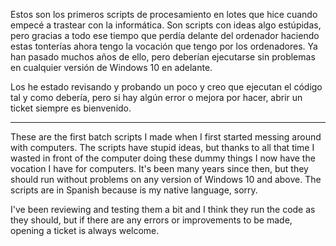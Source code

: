 Estos son los primeros scripts de procesamiento en lotes que hice cuando empecé a trastear con la informática. Son scripts con ideas algo estúpidas, pero gracias a todo ese tiempo que perdía delante del ordenador haciendo estas tonterías ahora tengo la vocación que tengo por los ordenadores. Ya han pasado muchos años de ello, pero deberían ejecutarse sin problemas en cualquier versión de Windows 10 en adelante.

Los he estado revisando y probando un poco y creo que ejecutan el código tal y como debería, pero si hay algún error o mejora por hacer, abrir un ticket siempre es bienvenido.

---

These are the first batch scripts I made when I first started messing around with computers. The scripts have stupid ideas, but thanks to all that time I wasted in front of the computer doing these dummy things I now have the vocation I have for computers. It's been many years since then, but they should run without problems on any version of Windows 10 and above. The scripts are in Spanish because is my native language, sorry.

I've been reviewing and testing them a bit and I think they run the code as they should, but if there are any errors or improvements to be made, opening a ticket is always welcome.
